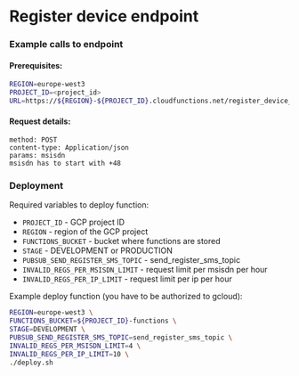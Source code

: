 # Register device endpoint

### Example calls to endpoint

#### Prerequisites:
```bash
REGION=europe-west3
PROJECT_ID=<project_id>
URL=https://${REGION}-${PROJECT_ID}.cloudfunctions.net/register_device_${STAGE}
```

#### Request details:
```
method: POST
content-type: Application/json
params: msisdn
msisdn has to start with +48
```

### Deployment

Required variables to deploy function:
* `PROJECT_ID` - GCP project ID
* `REGION` - region of the GCP project
* `FUNCTIONS_BUCKET` - bucket where functions are stored
* `STAGE` - DEVELOPMENT or PRODUCTION
* `PUBSUB_SEND_REGISTER_SMS_TOPIC` - send_register_sms_topic
* `INVALID_REGS_PER_MSISDN_LIMIT` - request limit per msisdn per hour
* `INVALID_REGS_PER_IP_LIMIT` - request limit per ip per hour


Example deploy function (you have to be authorized to gcloud):
```bash
REGION=europe-west3 \
FUNCTIONS_BUCKET=${PROJECT_ID}-functions \
STAGE=DEVELOPMENT \
PUBSUB_SEND_REGISTER_SMS_TOPIC=send_register_sms_topic \
INVALID_REGS_PER_MSISDN_LIMIT=4 \
INVALID_REGS_PER_IP_LIMIT=10 \
./deploy.sh
```

